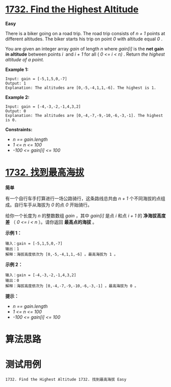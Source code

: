 # [1732. Find the Highest Altitude][enTitle]

**Easy**

There is a biker going on a road trip. The road trip consists of  *n + 1*  points at different altitudes. The biker starts his trip on point  *0*  with altitude equal  *0* .

You are given an integer array  *gain*  of length  *n*  where  *gain[i]*  is the **net gain in altitude**  between points  *i* ​​​​​​ and  *i + 1*  for all ( *0 <= i < n)* . Return  *the highest altitude of a point.* 



**Example 1:** 

```
Input: gain = [-5,1,5,0,-7]
Output: 1
Explanation: The altitudes are [0,-5,-4,1,1,-6]. The highest is 1.

```

**Example 2:** 

```
Input: gain = [-4,-3,-2,-1,4,3,2]
Output: 0
Explanation: The altitudes are [0,-4,-7,-9,-10,-6,-3,-1]. The highest is 0.

```



**Constraints:** 

-  *n == gain.length*  
-  *1 <= n <= 100*  
-  *-100 <= gain[i] <= 100* 


# [1732. 找到最高海拔][cnTitle]

**简单**

有一个自行车手打算进行一场公路骑行，这条路线总共由  *n + 1*  个不同海拔的点组成。自行车手从海拔为  *0*  的点  *0*  开始骑行。

给你一个长度为  *n*  的整数数组  *gain*  ，其中  *gain[i]*  是点  *i*  和点  *i + 1*  的 **净海拔高度差** （ *0 <= i < n* ）。请你返回 **最高点的海拔**  。



**示例 1：** 

```
输入：gain = [-5,1,5,0,-7]
输出：1
解释：海拔高度依次为 [0,-5,-4,1,1,-6] 。最高海拔为 1 。

```

**示例 2：** 

```
输入：gain = [-4,-3,-2,-1,4,3,2]
输出：0
解释：海拔高度依次为 [0,-4,-7,-9,-10,-6,-3,-1] 。最高海拔为 0 。

```



**提示：** 

-  *n == gain.length*  
-  *1 <= n <= 100*  
-  *-100 <= gain[i] <= 100* 




# 算法思路

# 测试用例
```
1732. Find the Highest Altitude 1732. 找到最高海拔 Easy
```

[enTitle]: https://leetcode.com/problems/find-the-highest-altitude/
[cnTitle]: https://leetcode-cn.com/problems/find-the-highest-altitude/
